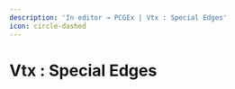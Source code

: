 ```yaml
---
description: 'In editor → PCGEx | Vtx : Special Edges'
icon: circle-dashed
---
```


# Vtx : Special Edges

